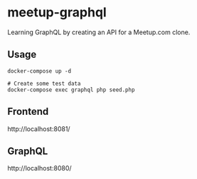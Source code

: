# meetup-graphql

Learning GraphQL by creating an API for a Meetup.com clone.

## Usage

```shell
docker-compose up -d

# Create some test data
docker-compose exec graphql php seed.php
```

## Frontend

http://localhost:8081/

## GraphQL

http://localhost:8080/
